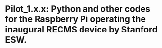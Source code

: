 # Pilot_1.x.x: Python and other codes for the Raspberry Pi operating the inaugural  RECMS device by Stanford ESW.
